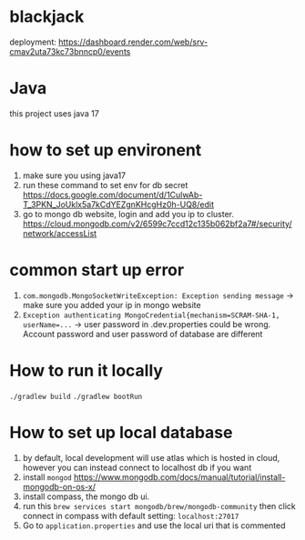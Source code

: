 # blackjack

deployment: https://dashboard.render.com/web/srv-cmav2uta73kc73bnncp0/events

# Java

this project uses java 17

# how to set up environent

1. make sure you using java17
2. run these command to set env for db secret https://docs.google.com/document/d/1CulwAb-T_3PKN_JoUklx5a7kCdYEZgnKHcgHz0h-UQ8/edit
3. go to mongo db website, login and add you ip to cluster. https://cloud.mongodb.com/v2/6599c7ccd12c135b062bf2a7#/security/network/accessList

# common start up error

1. `com.mongodb.MongoSocketWriteException: Exception sending message` -> make sure you added your ip in mongo website
2. `Exception authenticating MongoCredential{mechanism=SCRAM-SHA-1, userName=...` -> user password in .dev.properties could be wrong. Account password and user password of database are different

# How to run it locally

`./gradlew build`
`./gradlew bootRun`

# How to set up local database

1. by default, local development will use atlas which is hosted in cloud, however you can instead connect to localhost db if you want
2. install `mongod` https://www.mongodb.com/docs/manual/tutorial/install-mongodb-on-os-x/
3. install compass, the mongo db ui.
4. run this `brew services start mongodb/brew/mongodb-community` then click connect in compass with default setting: `localhost:27017`
5. Go to `application.properties` and use the local uri that is commented
